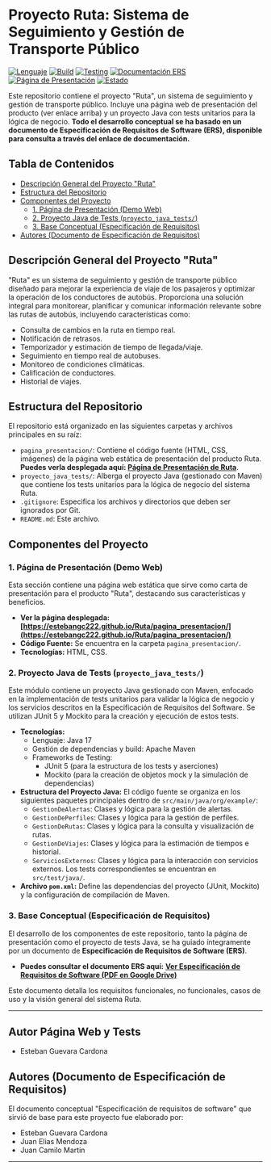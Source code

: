 # Proyecto Ruta: Sistema de Seguimiento y Gestión de Transporte Público

[![Lenguaje](https://img.shields.io/badge/Lenguaje-Java%20%7C%20HTML%2FCSS-blue)](https://www.java.com/)
[![Build](https://img.shields.io/badge/Build-Maven-red)](https://maven.apache.org/)
[![Testing](https://img.shields.io/badge/Testing-JUnit%205%20%7C%20Mockito-green)](https://junit.org/junit5/)
[![Documentación ERS](https://img.shields.io/badge/Documentación%20Base-ERS%20(Ver%20PDF)-lightgrey)](https://drive.google.com/file/d/1bW_g3XVCxU-s7R8yvGNEONs2HhUwXoal/view?usp=sharing)
[![Página de Presentación](https://img.shields.io/badge/Demo%20Web-Ver%20Página-brightgreen)](https://estebangc222.github.io/Ruta/pagina_presentacion/)
[![Estado](https://img.shields.io/badge/Estado-En%20Desarrollo%2FDemostrativo-orange)]()

Este repositorio contiene el proyecto "Ruta", un sistema de seguimiento y gestión de transporte público. Incluye una página web de presentación del producto (ver enlace arriba) y un proyecto Java con tests unitarios para la lógica de negocio. **Todo el desarrollo conceptual se ha basado en un documento de Especificación de Requisitos de Software (ERS), disponible para consulta a través del enlace de documentación.**

## Tabla de Contenidos
* [Descripción General del Proyecto "Ruta"](#descripción-general-del-proyecto-ruta)
* [Estructura del Repositorio](#estructura-del-repositorio)
* [Componentes del Proyecto](#componentes-del-proyecto)
    * [1. Página de Presentación (Demo Web)](#1-página-de-presentación-demo-web)
    * [2. Proyecto Java de Tests (`proyecto_java_tests/`)](#2-proyecto-java-de-tests-proyecto_java_tests)
    * [3. Base Conceptual (Especificación de Requisitos)](#3-base-conceptual-especificación-de-requisitos)
* [Autores (Documento de Especificación de Requisitos)](#autores-documento-de-especificación-de-requisitos)

## Descripción General del Proyecto "Ruta"

"Ruta" es un sistema de seguimiento y gestión de transporte público diseñado para mejorar la experiencia de viaje de los pasajeros y optimizar la operación de los conductores de autobús. Proporciona una solución integral para monitorear, planificar y comunicar información relevante sobre las rutas de autobús, incluyendo características como:

*   Consulta de cambios en la ruta en tiempo real.
*   Notificación de retrasos.
*   Temporizador y estimación de tiempo de llegada/viaje.
*   Seguimiento en tiempo real de autobuses.
*   Monitoreo de condiciones climáticas.
*   Calificación de conductores.
*   Historial de viajes.

## Estructura del Repositorio

El repositorio está organizado en las siguientes carpetas y archivos principales en su raíz:

*   `pagina_presentacion/`: Contiene el código fuente (HTML, CSS, imágenes) de la página web estática de presentación del producto Ruta. **Puedes verla desplegada aquí: [Página de Presentación de Ruta](https://estebangc222.github.io/Ruta/pagina_presentacion/)**.
*   `proyecto_java_tests/`: Alberga el proyecto Java (gestionado con Maven) que contiene los tests unitarios para la lógica de negocio del sistema Ruta.
*   `.gitignore`: Especifica los archivos y directorios que deben ser ignorados por Git.
*   `README.md`: Este archivo.

## Componentes del Proyecto

### 1. Página de Presentación (Demo Web)

Esta sección contiene una página web estática que sirve como carta de presentación para el producto "Ruta", destacando sus características y beneficios.

*   **Ver la página desplegada:** **[https://estebangc222.github.io/Ruta/pagina_presentacion/](https://estebangc222.github.io/Ruta/pagina_presentacion/)**
*   **Código Fuente:** Se encuentra en la carpeta `pagina_presentacion/`.
*   **Tecnologías:** HTML, CSS.

### 2. Proyecto Java de Tests (`proyecto_java_tests/`)

Este módulo contiene un proyecto Java gestionado con Maven, enfocado en la implementación de tests unitarios para validar la lógica de negocio y los servicios descritos en la Especificación de Requisitos del Software. Se utilizan JUnit 5 y Mockito para la creación y ejecución de estos tests.

*   **Tecnologías:**
    *   Lenguaje: Java 17
    *   Gestión de dependencias y build: Apache Maven
    *   Frameworks de Testing:
        *   JUnit 5 (para la estructura de los tests y aserciones)
        *   Mockito (para la creación de objetos mock y la simulación de dependencias)
*   **Estructura del Proyecto Java:**
    El código fuente se organiza en los siguientes paquetes principales dentro de `src/main/java/org/example/`:
    *   `GestionDeAlertas`: Clases y lógica para la gestión de alertas.
    *   `GestionDePerfiles`: Clases y lógica para la gestión de perfiles.
    *   `GestionDeRutas`: Clases y lógica para la consulta y visualización de rutas.
    *   `GestionDeViajes`: Clases y lógica para la estimación de tiempos e historial.
    *   `ServiciosExternos`: Clases y lógica para la interacción con servicios externos.
    Los tests correspondientes se encuentran en `src/test/java/`.
*   **Archivo `pom.xml`:**
    Define las dependencias del proyecto (JUnit, Mockito) y la configuración de compilación de Maven.

### 3. Base Conceptual (Especificación de Requisitos)

El desarrollo de los componentes de este repositorio, tanto la página de presentación como el proyecto de tests Java, se ha guiado íntegramente por un documento de **Especificación de Requisitos de Software (ERS)**.

*   **Puedes consultar el documento ERS aquí:** **[Ver Especificación de Requisitos de Software (PDF en Google Drive)](https://drive.google.com/file/d/1bW_g3XVCxU-s7R8yvGNEONs2HhUwXoal/view?usp=sharing)**

Este documento detalla los requisitos funcionales, no funcionales, casos de uso y la visión general del sistema Ruta.

---

## Autor Página Web y Tests

* Esteban Guevara Cardona

## Autores (Documento de Especificación de Requisitos)

El documento conceptual "Especificación de requisitos de software" que sirvió de base para este proyecto fue elaborado por:

*   Esteban Guevara Cardona
*   Juan Elias Mendoza
*   Juan Camilo Martin

---
